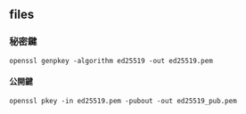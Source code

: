## files

### 秘密鍵

```
openssl genpkey -algorithm ed25519 -out ed25519.pem
```

#### 公開鍵

```
openssl pkey -in ed25519.pem -pubout -out ed25519_pub.pem
```

